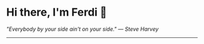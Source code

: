 <h1>Hi there, I'm Ferdi 👋</h1>

<p><em>
  "Everybody by your side ain't on your side." — Steve Harvey
</em></p>

---

